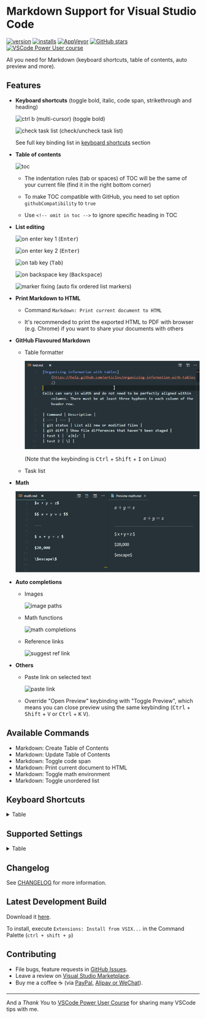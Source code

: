 # Markdown Support for Visual Studio Code

[![version](https://img.shields.io/vscode-marketplace/v/yzhang.markdown-all-in-one.svg?style=flat-square&label=vscode%20marketplace)](https://marketplace.visualstudio.com/items?itemName=yzhang.markdown-all-in-one)
[![installs](https://img.shields.io/vscode-marketplace/d/yzhang.markdown-all-in-one.svg?style=flat-square)](https://marketplace.visualstudio.com/items?itemName=yzhang.markdown-all-in-one)
[![AppVeyor](https://img.shields.io/appveyor/ci/yzhang-gh/vscode-markdown.svg?style=flat-square&label=appveyor%20build)](https://ci.appveyor.com/project/yzhang-gh/vscode-markdown)
[![GitHub stars](https://img.shields.io/github/stars/yzhang-gh/vscode-markdown.svg?style=flat-square&label=github%20stars)](https://github.com/yzhang-gh/vscode-markdown)
[![VSCode Power User course](https://img.shields.io/badge/Learn%20-VSCode%20Power%20User%20Course%20%E2%86%92-gray.svg?style=flat-square&colorA=444444&colorB=4F44D6)](https://VSCode.pro?utm_source=MarkdownAllInOne)

All you need for Markdown (keyboard shortcuts, table of contents, auto preview and more).

## Features

- **Keyboard shortcuts** (toggle bold, italic, code span, strikethrough and heading)

  ![ctrl b (multi-cursor)](images/gifs/multi-ctrl-b-light.gif) (toggle bold)

  ![check task list](images/gifs/keybinding-tasklist.gif) (check/uncheck task list)

  See full key binding list in [keyboard shortcuts](#keyboard-shortcuts) section

- **Table of contents**

  ![toc](images/toc.png)

  - The indentation rules (tab or spaces) of TOC will be the same of your current file (find it in the right bottom corner)

  - To make TOC compatible with GitHub, you need to set option `githubCompatibility` to `true`

  - Use `<!-- omit in toc -->` to ignore specific heading in TOC

- **List editing**

  ![on enter key 1](images/gifs/on-enter-key1.gif) (<kbd>Enter</kbd>)

  ![on enter key 2](images/gifs/on-enter-key2.gif) (<kbd>Enter</kbd>)

  ![on tab key](images/gifs/on-tab-key.gif) (<kbd>Tab</kbd>)

  ![on backspace key](images/gifs/on-backspace-key.gif) (<kbd>Backspace</kbd>)

  ![marker fixing](images/gifs/marker-fixing.gif) (auto fix ordered list markers)

- **Print Markdown to HTML**

  - Command `Markdown: Print current document to HTML`

  - It's recommended to print the exported HTML to PDF with browser (e.g. Chrome) if you want to share your documents with others

- **GitHub Flavoured Markdown**

  - Table formatter

    ![table-formatter](images/gifs/table-formatter.gif)

    (Note that the keybinding is <kbd>Ctrl</kbd> + <kbd>Shift</kbd> + <kbd>I</kbd> on Linux)

  - Task list

- **Math**

  ![math](images/math.png)

- **Auto completions**

  - Images

    ![image paths](images/image-completions.png)

  - Math functions

    ![math completions](images/math-completions.png)

  - Reference links

    ![suggest ref link](images/gifs/suggest-ref-link-light.png)

- **Others**

  - Paste link on selected text

    ![paste link](images/gifs/paste-link-light.gif)

  - Override "Open Preview" keybinding with "Toggle Preview", which means you can close preview using the same keybinding (<kbd>Ctrl</kbd> + <kbd>Shift</kbd> + <kbd>V</kbd> or <kbd>Ctrl</kbd> + <kbd>K</kbd> <kbd>V</kbd>).

## Available Commands

- Markdown: Create Table of Contents
- Markdown: Update Table of Contents
- Markdown: Toggle code span
- Markdown: Print current document to HTML
- Markdown: Toggle math environment
- Markdown: Toggle unordered list

## Keyboard Shortcuts

<details>
<summary>Table</summary>

| Key                                               | Command                      |
| ------------------------------------------------- | ---------------------------- |
| <kbd>Ctrl</kbd> + <kbd>B</kbd>                    | Toggle bold                  |
| <kbd>Ctrl</kbd> + <kbd>I</kbd>                    | Toggle italic                |
| <kbd>Alt</kbd> + <kbd>S</kbd>                     | Toggle strikethrough         |
| <kbd>Ctrl</kbd> + <kbd>Shift</kbd> + <kbd>]</kbd> | Toggle heading (uplevel)     |
| <kbd>Ctrl</kbd> + <kbd>Shift</kbd> + <kbd>[</kbd> | Toggle heading (downlevel)   |
| <kbd>Ctrl</kbd> + <kbd>M</kbd>                    | Toggle math environment      |
| <kbd>Alt</kbd> + <kbd>C</kbd>                     | Check/Uncheck task list item |
| <kbd>Ctrl</kbd> + <kbd>Shift</kbd> + <kbd>V</kbd> | Toggle preview               |
| <kbd>Ctrl</kbd> + <kbd>K</kbd> <kbd>V</kbd>       | Toggle preview to side       |

</details>

## Supported Settings

<details>
<summary>Table</summary>

| Name                                               | Default    | Description                                                       |
| -------------------------------------------------- | ---------- | ----------------------------------------------------------------- |
| `markdown.extension.toc.levels`                    | `1..6`     | Control the heading levels to show in the table of contents.      |
| `markdown.extension.toc.unorderedList.marker`      | `-`        | Use `-`, `*` or `+` in the table of contents (for unordered list) |
| `markdown.extension.toc.orderedList`               | `false`    | Use ordered list in the table of contents.                        |
| `markdown.extension.toc.plaintext`                 | `false`    | Just plain text.                                                  |
| `markdown.extension.toc.updateOnSave`              | `true`     | Automatically update the table of contents on save.               |
| `markdown.extension.toc.githubCompatibility`       | `false`    | GitHub compatibility                                              |
| `markdown.extension.preview.autoShowPreviewToSide` | `false`    | Automatically show preview when opening a Markdown file.          |
| `markdown.extension.orderedList.marker`            | `ordered`  | Or `one`: always use `1.` as ordered list marker                  |
| `markdown.extension.orderedList.autoRenumber`      | `true`     | Auto fix list markers as you edits                                |
| `markdown.extension.italic.indicator`              | `*`        | Use `*` or `_` to wrap italic text                                |
| `markdown.extension.showExplorer`                  | `true`     | Show outline view in explorer panel                               |
| `markdown.extension.print.absoluteImgPath`         | `true`     | Convert image path to absolute path                               |
| `markdown.extension.print.imgToBase64`             | `false`    | Convert images to base64 when printing to HTML                    |
| `markdown.extension.syntax.decorations`            | `true`     | Add decorations to strikethrough and code spans                   |
| `markdown.extension.syntax.plainTheme`             | `false`    | A distraction-free theme                                          |
| `markdown.extension.toc.tabSize`                   | `auto`     | Control the indentation size of TOC (`auto` or a number)          |
| `markdown.extension.list.indentationSize`          | `adaptive` | Use different indentation size for ordered and unordered list     |

</details>

## Changelog

See [CHANGELOG](CHANGELOG.md) for more information.

## Latest Development Build

Download it [here](https://ci.appveyor.com/project/yzhang-gh/vscode-markdown/build/artifacts).

To install, execute `Extensions: Install from VSIX...` in the Command Palette (`ctrl + shift + p`)

## Contributing

- File bugs, feature requests in [GitHub Issues](https://github.com/yzhang-gh/vscode-markdown/issues).
- Leave a review on [Visual Studio Marketplace](https://marketplace.visualstudio.com/items?itemName=yzhang.markdown-all-in-one#review-details).
- Buy me a coffee ☕ (via [PayPal](https://www.paypal.me/2yzhang), [Alipay or WeChat](donate.md)).

---

And a *Thank You* to [VSCode Power User Course](https://VSCode.pro?utm_source=MarkdownAllInOne) for sharing many VSCode tips with me.
